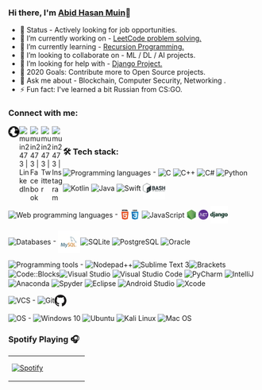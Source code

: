 ### Hi there, I'm [Abid Hasan Muin](https://muin2473.github.io/)👋
- 💼 Status - Actively looking for job opportunities.
- 🔭 I’m currently working on - [LeetCode problem solving.](https://leetcode.com/problemset/all/)
- 🌱 I’m currently learning - [Recursion Programming.](https://g.co/kgs/YUhr8c)
- 👯 I’m looking to collaborate on - ML / DL / AI projects.
- 🤔 I’m looking for help with - [Django Project.](https://www.djangoproject.com/)
- 🎯 2020 Goals: Contribute more to Open Source projects.
- 💬 Ask me about - Blockchain, Computer Security, Networking .
- ⚡ Fun fact: I've learned a bit Russian from CS:GO.

### Connect with me:
[<img title="Portfolio website" align="left" alt="muin2473 | Github portfolio" width="22px" src="https://raw.githubusercontent.com/iconic/open-iconic/master/svg/globe.svg">][website]
[<img title="LinkedIn" align="left" alt="muin2473 | LinkedIn" width="22px" src="https://cdn.jsdelivr.net/npm/simple-icons@latest/icons/linkedin.svg">][linkedin]
[<img title="Facebook" align="left" alt="muin2473 | Facebook" width="22px" src="https://cdn.jsdelivr.net/npm/simple-icons@latest/icons/facebook.svg">][facebook]
[<img title="Twitter" align="left" alt="muin2473 | Twitter" width="22px" src="https://cdn.jsdelivr.net/npm/simple-icons@latest/icons/twitter.svg">][twitter]
[<img title="Instagram" align="left" alt="muin2473 | Instagram" width="22px" src="https://cdn.jsdelivr.net/npm/simple-icons@latest/icons/instagram.svg">][instagram]

[website]: https://muin2473.github.io
[linkedin]: https://linkedin.com/in/muin2473
[facebook]: https://www.facebook.com/muin2473
[twitter]: https://twitter.com/muin2473
[instagram]: https://www.instagram.com/muin2473

<br>

### 🛠 Tech stack:
<img title="Programming languages" align="center" alt="Programming languages" width="24px" src="https://img.icons8.com/nolan/64/programming.png"> - <img title="C" align="center" alt="C" width="20px" src="https://cdn.jsdelivr.net/npm/programming-languages-logos/src/c/c.png"> <img title="C++" align="center" alt="C++" width="20px" src="https://cdn.jsdelivr.net/npm/programming-languages-logos/src/cpp/cpp.png"> <img title="C#" align="center" alt="C#" width="20px" src="https://cdn.jsdelivr.net/npm/programming-languages-logos/src/csharp/csharp.png"> <img title="Python" align="center" alt="Python" width="20px" src="https://cdn.jsdelivr.net/npm/programming-languages-logos/src/python/python.png"> <img title="Kotlin" align="center" alt="Kotlin" width="20px" src="https://cdn.jsdelivr.net/npm/programming-languages-logos/src/kotlin/kotlin.png"> <img title="Java" align="center" alt="Java" width="20px" src="https://cdn.jsdelivr.net/npm/programming-languages-logos/src/java/java.png"> <img title="Swift" align="center" alt="Swift" width="20px" src="https://cdn.jsdelivr.net/npm/programming-languages-logos/src/swift/swift.png"> <img title="Bash" align="center" alt="Bash" width="45px" src="https://raw.githubusercontent.com/github/explore/80688e429a7d4ef2fca1e82350fe8e3517d3494d/topics/bash/bash.png">

<img title="Web programming languages" align="center" width="24px" src="https://img.icons8.com/color/48/000000/domain--v1.png"> - <img title="HTML5" align="center" alt="HTML5" width="20px" src="https://raw.githubusercontent.com/github/explore/80688e429a7d4ef2fca1e82350fe8e3517d3494d/topics/html/html.png"><img title="CSS3" align="center" alt="CSS3" width="20px" src="https://raw.githubusercontent.com/github/explore/80688e429a7d4ef2fca1e82350fe8e3517d3494d/topics/css/css.png"> <img title="JavaScript" align="center" alt="JavaScript" width="20px" src="https://cdn.jsdelivr.net/npm/programming-languages-logos/src/javascript/javascript.png"> <img title="Node.js" align="center" alt="Node.js" width="20px" src="https://raw.githubusercontent.com/github/explore/80688e429a7d4ef2fca1e82350fe8e3517d3494d/topics/nodejs/nodejs.png"> <img title=".NET Framework" align="center" alt=".NET" width="20px" src="https://raw.githubusercontent.com/github/explore/93d8a67084f94b2a444e510199a6e7622e5b09a3/topics/dotnet/dotnet.png"> <img title="Django" align="center" alt="Django" width="35px" src="https://raw.githubusercontent.com/github/explore/80688e429a7d4ef2fca1e82350fe8e3517d3494d/topics/django/django.png">

<img title="Databases" align="center" alt="Databases" width="22px" src="https://img.icons8.com/fluent/48/000000/database.png"> - <img title="MySQL" align="center" alt="MySQL" width="45px" src="https://raw.githubusercontent.com/github/explore/80688e429a7d4ef2fca1e82350fe8e3517d3494d/topics/mysql/mysql.png"><img title="SQLite" align="center" alt="SQLite" width="45px" src="https://www.sqlite.org/images/sqlite370_banner.gif"> <img title="PostgreSQL" align="center" alt="PostgreSQL" width="20px" src="https://www.postgresql.org/media/img/about/press/elephant.png"> <img title="Oracle" align="center" alt="Oracle" width="70px" src="https://img.icons8.com/color/48/000000/oracle-logo.png">

<img title="Programming tools" align="center" alt="Programming tools" width="21px" src="https://img.icons8.com/doodle/48/000000/maintenance.png"> - <img title="Nodepad++" align="center" alt="Nodepad++" width="28px" src="https://img.icons8.com/color/48/000000/notepad-plus-plus.png"><img title="Sublime Text 3" align="center" alt="Sublime Text 3" width="32px" src="https://img.favpng.com/13/18/8/text-symbol-orange-png-favpng-2j8EiqFHdGmefkvztEngvcx1f.jpg"><img title="Brackets" align="center" alt="Brackets" width="36px" src="https://img.favpng.com/19/15/20/blue-square-symbol-trademark-png-favpng-Ha3HP1rGQAdVyUvnAHZ7sxNuQ.jpg"><img title="Code::Blocks" align="center" alt="Code::Blocks" width="30px" src="https://img.favpng.com/19/25/14/code-blocks-integrated-development-environment-c-computer-programming-installation-png-favpng-WfAhrhKnN5qFPVSr8ceEjBf67.jpg"><img title="Visual Studio" align="center" alt="Visual Studio" width="25px" src="https://img.icons8.com/color/48/000000/visual-studio.png"> <img title="Visual Studio Code" align="center" alt="Visual Studio Code" width="25px" src="https://img.icons8.com/fluent/48/000000/visual-studio-code-2019.png"> <img title="PyCharm" align="center" alt="PyCharm" width="25px" src="https://img.icons8.com/color/48/000000/pycharm.png"> <img title="IntelliJ" align="center" alt="IntelliJ" width="25px" src="https://img.icons8.com/color/48/000000/intellij-idea.png"> <img title="Anaconda" align="center" alt="Anaconda" width="22px" src="https://user-images.githubusercontent.com/21988951/96889398-5fd83c00-14a8-11eb-8449-0ec275e2eed2.png"> <img title="Spyder" align="center" alt="Spyder" width="30px" src="https://user-images.githubusercontent.com/21988951/96890197-3d92ee00-14a9-11eb-8db0-43fb7a410435.png"> <img title="Eclipse" align="center" alt="Eclipse" width="22px" src="https://user-images.githubusercontent.com/21988951/96878072-3b766280-149c-11eb-9ffd-36506967879f.png"> <img title="Android Studio" align="center" alt="Android Studio" width="22px" src="https://user-images.githubusercontent.com/21988951/96877449-77f58e80-149b-11eb-9072-9566ac8f6018.png"> <img title="Xcode" align="center" alt="Xcode" width="28px" src="https://img.icons8.com/color/48/000000/xcode.png">

<img title="Version Control System" align="center" alt="VCS" height="18px" width="21px" src="https://opencontext.org/static/oc/images/about/pull-request-noun-368568.png"> - <img  title="Git" align="center" alt="Git" width="28px" src="https://img.icons8.com/color/48/000000/git.png"><img title="GitHub" align="center" alt="GitHub" width="24px" src="https://raw.githubusercontent.com/github/explore/78df643247d429f6cc873026c0622819ad797942/topics/github/github.png">

<img title="OS" align="center" alt="OS" width="25px" src="https://img.icons8.com/color/48/000000/operating-system--v1.png"> - <img title="Windows 10" align="center" alt="Windows 10" width="25px" src="https://img.icons8.com/fluent/48/000000/windows-10.png"> <img title="Ubuntu" align="center" alt="Ubuntu" width="25px" src="https://img.icons8.com/color/48/000000/ubuntu.png"> <img title="Kali Linux" align="center" alt="Kali Linux" width="25px" src="https://img.icons8.com/color/48/000000/kali-linux.png"> <img title="Mac OS" align="center" alt="Mac OS" width="25px" src="https://img.icons8.com/color/48/000000/mac-os-logo.png">

### Spotify Playing 🎧
<table width="100%">
    <tr>
  <td width="50%">
    
[![Spotify](https://spotify-for-github-profile.muin2473.vercel.app/api/spotify)](https://open.spotify.com/user/uma6xwiukzrvdcuhmfokxhpl6)

  </td>
</table>

